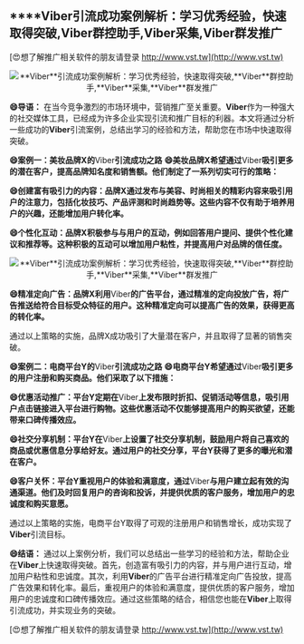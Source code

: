 ## ****Viber**引流成功案例解析：学习优秀经验，快速取得突破,**Viber**群控助手,**Viber**采集,**Viber**群发推广**

[😍想了解推广相关软件的朋友请登录 http://www.vst.tw](http://www.vst.tw)

 <center><img src="https://vst.tw/MP4/tuiguang/png/0.png" alt="**Viber**引流成功案例解析：学习优秀经验，快速取得突破,**Viber**群控助手,**Viber**采集,**Viber**群发推广"></center>

**😄导语：**
在当今竞争激烈的市场环境中，营销推广至关重要。**Viber**作为一种强大的社交媒体工具，已经成为许多企业实现引流和推广目标的利器。本文将通过分析一些成功的**Viber**引流案例，总结出学习的经验和方法，帮助您在市场中快速取得突破。

**😄案例一：美妆品牌X的**Viber**引流成功之路**
**😄美妆品牌X希望通过**Viber**吸引更多的潜在客户，提高品牌知名度和销售额。他们制定了一系列切实可行的策略：**

**😄创建富有吸引力的内容：品牌X通过发布与美容、时尚相关的精彩内容来吸引用户的注意力，包括化妆技巧、产品评测和时尚趋势等。这些内容不仅有助于培养用户的兴趣，还能增加用户转化率。**

**😄个性化互动：品牌X积极参与与用户的互动，例如回答用户提问、提供个性化建议和推荐等。这种积极的互动可以增加用户粘性，并提高用户对品牌的信任度。**

 <center><img src="https://vst.tw/MP4/tuiguang/png/5.png" alt="**Viber**引流成功案例解析：学习优秀经验，快速取得突破,**Viber**群控助手,**Viber**采集,**Viber**群发推广"></center>

**😄精准定向广告：品牌X利用**Viber**的广告平台，通过精准的定向投放广告，将广告推送给符合目标受众特征的用户。这种精准定向可以提高广告的效果，获得更高的转化率。**

通过以上策略的实施，品牌X成功吸引了大量潜在客户，并且取得了显著的销售突破。

**😄案例二：电商平台Y的**Viber**引流成功之路**
**😄电商平台Y希望通过**Viber**吸引更多的用户注册和购买商品。他们采取了以下措施：**

**😄优惠活动推广：平台Y定期在**Viber**上发布限时折扣、促销活动等信息，吸引用户点击链接进入平台进行购物。这些优惠活动不仅能够提高用户的购买欲望，还能带来口碑传播效应。**

**😄社交分享机制：平台Y在**Viber**上设置了社交分享机制，鼓励用户将自己喜欢的商品或优惠信息分享给好友。通过用户的社交分享，平台Y获得了更多的曝光和潜在客户。**

**😄客户关怀：平台Y重视用户的体验和满意度，通过**Viber**与用户建立起有效的沟通渠道。他们及时回复用户的咨询和投诉，并提供优质的客户服务，增加用户的忠诚度和购买意愿。**

通过以上策略的实施，电商平台Y取得了可观的注册用户和销售增长，成功实现了**Viber**引流目标。

**😄结语：**
通过以上案例分析，我们可以总结出一些学习的经验和方法，帮助企业在**Viber**上快速取得突破。首先，创造富有吸引力的内容，并与用户进行互动，增加用户粘性和忠诚度。其次，利用**Viber**的广告平台进行精准定向广告投放，提高广告效果和转化率。最后，重视用户的体验和满意度，提供优质的客户服务，增加用户的忠诚度和口碑传播效应。通过这些策略的结合，相信您也能在**Viber**上取得引流成功，并实现业务的突破。

[😍想了解推广相关软件的朋友请登录 http://www.vst.tw](http://www.vst.tw)



